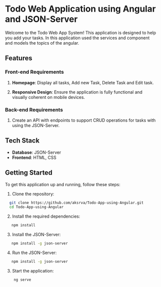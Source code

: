 # Todo Web Application using Angular and JSON-Server

Welcome to the Todo Web App System! This application is designed to help you add your tasks. In this application used the services and component and models  the topics of the angular.

## Features

### Front-end Requirements

1. **Homepage**: Display all tasks, Add new Task, Delete Task and Edit task.

2. **Responsive Design**: Ensure the application is fully functional and visually coherent on mobile devices.

### Back-end Requirements

1. Create an API with endpoints to support CRUD operations for tasks with using the JSON-Server.

## Tech Stack

- **Database**: JSON-Server
- **Frontend**: HTML, CSS

## Getting Started

To get this application up and running, follow these steps:

1. Clone the repository:
 ```bash
   git clone https://github.com/aksrva/Todo-App-using-Angular.git
   cd Todo-App-using-Angular
```
2. Install the required dependencies:
 ```bash
    npm install
 ```
3. Install the JSON-Server:
 ```bash
    npm install -g json-server
 ```
4. Run the JSON-Server:
 ```bash
    npm install -g json-server
 ```

3. Start the application:
```bash
    ng serve
```
